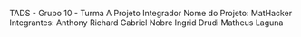 TADS - Grupo 10 - Turma A
Projeto Integrador 
Nome do Projeto: MatHacker
Integrantes: Anthony Richard 
             Gabriel Nobre 
             Ingrid Drudi 
             Matheus Laguna